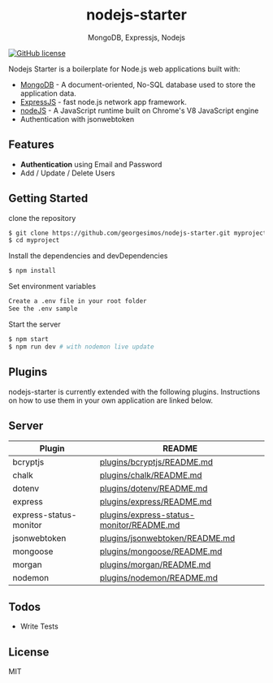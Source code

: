 <h1 align="center">
nodejs-starter
</h1>
<p align="center">
MongoDB, Expressjs, Nodejs
</p>

[![GitHub license](https://img.shields.io/badge/license-MIT-blue.svg)](https://github.com/georgesimos/nodejs-starter/blob/master/LICENSE)

Nodejs Starter is a boilerplate for Node.js web applications built with:

- [MongoDB](https://www.mongodb.com/) - A document-oriented, No-SQL database used to store the application data.
- [ExpressJS](https://expressjs.com/) - fast node.js network app framework.
- [nodeJS](https://nodejs.org/) - A JavaScript runtime built on Chrome's V8 JavaScript engine
- Authentication with jsonwebtoken

## Features

- **Authentication** using Email and Password
- Add / Update / Delete Users

## Getting Started

clone the repository

```sh
$ git clone https://github.com/georgesimos/nodejs-starter.git myproject
$ cd myproject
```

Install the dependencies and devDependencies

```sh
$ npm install
```

Set environment variables

```sh
Create a .env file in your root folder
See the .env sample
```

Start the server

```sh
$ npm start
$ npm run dev # with nodemon live update
```

## Plugins

nodejs-starter is currently extended with the following plugins. Instructions on how to use them in your own application are linked below.

## Server

| Plugin                 | README                                                                                                                    |
| ---------------------- | ------------------------------------------------------------------------------------------------------------------------- |
| bcryptjs               | [plugins/bcryptjs/README.md](https://github.com/dcodeIO/bcrypt.js/blob/master/README.md)                                  |
| chalk                  | [plugins/chalk/README.md](https://github.com/chalk/chalk/blob/master/readme.md)                                           |
| dotenv                 | [plugins/dotenv/README.md](https://github.com/motdotla/dotenv/blob/master/README.md)                                      |
| express                | [plugins/express/README.md](https://github.com/expressjs/express/blob/master/Readme.md)                                   |
| express-status-monitor | [plugins/express-status-monitor/README.md](https://github.com/RafalWilinski/express-status-monitor/blob/master/README.md) |
| jsonwebtoken           | [plugins/jsonwebtoken/README.md](https://github.com/auth0/node-jsonwebtoken/blob/master/README.md)                        |
| mongoose               | [plugins/mongoose/README.md](https://github.com/Automattic/mongoose/blob/master/README.md)                                |
| morgan                 | [plugins/morgan/README.md](https://github.com/expressjs/morgan/blob/master/README.md)                                     |
| nodemon                | [plugins/nodemon/README.md](https://github.com/remy/nodemon/blob/master/README.md)                                        |

## Todos

- Write Tests

## License

MIT
